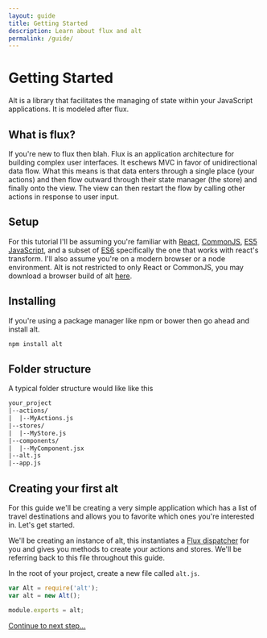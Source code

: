 ```yaml
---
layout: guide
title: Getting Started
description: Learn about flux and alt
permalink: /guide/
---
```


# Getting Started

Alt is a library that facilitates the managing of state within your JavaScript applications. It is modeled after flux.

## What is flux?

If you're new to flux then blah. Flux is an application architecture for building complex user interfaces. It eschews MVC in favor of unidirectional data flow. What this means is that data enters through a single place (your actions) and then flow outward through their state manager (the store) and finally onto the view. The view can then restart the flow by calling other actions in response to user input.

## Setup

For this tutorial I'll be assuming you're familiar with [React](https://facebook.github.io/react/), [CommonJS](http://www.commonjs.org/), [ES5 JavaScript](https://es5.github.io/), and a subset of [ES6](https://people.mozilla.org/~jorendorff/es6-draft.html) specifically the one that works with react's transform. I'll also assume you're on a modern browser or a node environment. Alt is not restricted to only React or CommonJS, you may download a browser build of alt [here](https://raw.githubusercontent.com/goatslacker/alt/master/dist/alt-browser.js).

## Installing

If you're using a package manager like npm or bower then go ahead and install alt.

```bash
npm install alt
```

## Folder structure

A typical folder structure would like like this

```txt
your_project
|--actions/
|  |--MyActions.js
|--stores/
|  |--MyStore.js
|--components/
|  |--MyComponent.jsx
|--alt.js
|--app.js
```

## Creating your first alt

For this guide we'll be creating a very simple application which has a list of travel destinations and allows you to favorite which ones you're interested in. Let's get started.

We'll be creating an instance of alt, this instantiates a [Flux dispatcher](http://facebook.github.io/flux/docs/dispatcher.html#content) for you and gives you methods to create your actions and stores. We'll be referring back to this file throughout this guide.

In the root of your project, create a new file called `alt.js`.

```js
var Alt = require('alt');
var alt = new Alt();

module.exports = alt;
```

[Continue to next step...](/guide/actions)
